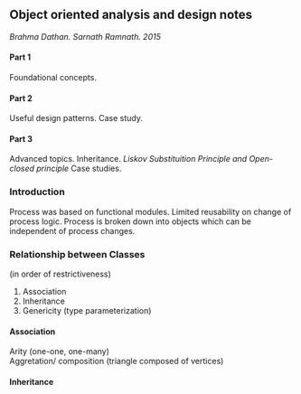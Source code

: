 ## Object oriented analysis and design notes
*Brahma Dathan. Sarnath Ramnath. 2015*

#### Part 1
Foundational concepts.
#### Part 2
Useful design patterns.
Case study.
#### Part 3
Advanced topics.
Inheritance. *Liskov Substituition Principle and Open-closed principle*
Case studies.

### Introduction
Process was based on functional modules.
Limited reusability on change of process logic.
Process is broken down into objects which can be independent of process changes.

### Relationship between Classes
(in order of restrictiveness)
1. Association
2. Inheritance
3. Genericity (type parameterization)

#### Association
Arity (one-one, one-many)  
Aggretation/ composition (triangle composed of vertices)

#### Inheritance
